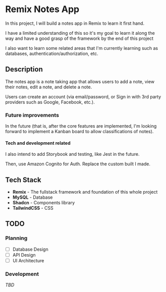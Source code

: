 # Remix Notes App

In this project, I will build a notes app in Remix to learn it first hand.

I have a limited understanding of this so it's my goal to learn it along the way and have a good grasp of the framework by the end of this project

I also want to learn some related areas that I'm currently learning such as databases, authentication/authorization, etc.

## Description

The notes app is a note taking app that allows users to add a note, view their notes, edit a note, and delete a note.

Users can create an account (via email/password, or Sign in with 3rd party providers such as Google, Facebook, etc.).

### Future improvements

In the future (that is, after the core features are implemented, I'm looking forward to implement a Kanban board to allow classifications of notes).

#### Tech and development related

I also intend to add Storybook and testing, like Jest in the future.

Then, use Amazon Cognito for Auth. Replace the custom built I made.

## Tech Stack

- **Remix** - The fullstack framework and foundation of this whole project
- **MySQL** - Database
- **Shadcn** - Components library
- **TailwindCSS** - CSS

## TODO

### Planning

- [ ] Database Design
- [ ] API Design
- [ ] UI Architecture

### Development

*TBD*

